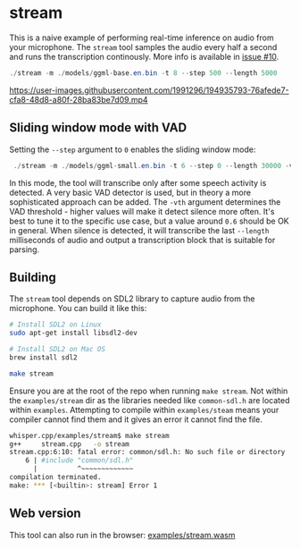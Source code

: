 # stream

This is a naive example of performing real-time inference on audio from your microphone.
The `stream` tool samples the audio every half a second and runs the transcription continously.
More info is available in [issue #10](https://github.com/ggerganov/whisper.cpp/issues/10).

```java
./stream -m ./models/ggml-base.en.bin -t 8 --step 500 --length 5000
```

https://user-images.githubusercontent.com/1991296/194935793-76afede7-cfa8-48d8-a80f-28ba83be7d09.mp4

## Sliding window mode with VAD

Setting the `--step` argument to `0` enables the sliding window mode:

```java
 ./stream -m ./models/ggml-small.en.bin -t 6 --step 0 --length 30000 -vth 0.6
```

In this mode, the tool will transcribe only after some speech activity is detected. A very
basic VAD detector is used, but in theory a more sophisticated approach can be added. The
`-vth` argument determines the VAD threshold - higher values will make it detect silence more often.
It's best to tune it to the specific use case, but a value around `0.6` should be OK in general.
When silence is detected, it will transcribe the last `--length` milliseconds of audio and output
a transcription block that is suitable for parsing.

## Building

The `stream` tool depends on SDL2 library to capture audio from the microphone. You can build it like this:

```bash
# Install SDL2 on Linux
sudo apt-get install libsdl2-dev

# Install SDL2 on Mac OS
brew install sdl2

make stream
```

Ensure you are at the root of the repo when running `make stream`.  Not within the `examples/stream` dir
as the libraries needed like `common-sdl.h` are located within `examples`.  Attempting to compile within
`examples/steam` means your compiler cannot find them and it gives an error it cannot find the file.

```bash
whisper.cpp/examples/stream$ make stream
g++     stream.cpp   -o stream
stream.cpp:6:10: fatal error: common/sdl.h: No such file or directory
    6 | #include "common/sdl.h"
      |          ^~~~~~~~~~~~~~
compilation terminated.
make: *** [<builtin>: stream] Error 1
```

## Web version

This tool can also run in the browser: [examples/stream.wasm](/examples/stream.wasm)
